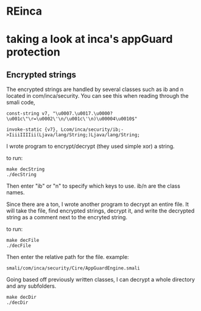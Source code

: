 # REinca
taking a look at inca's appGuard protection
========

## Encrypted strings

The encrypted strings are handled by several classes such as ib and n located in com/inca/security.
You can see this when reading through the smali code,
```
const-string v7, "\u0007.\u0017.\u0000?\u001c\"\r=\u0002\'\n/\u001c\'\n)\u00004\u0010$"

invoke-static {v7}, Lcom/inca/security/ib;->IiiiIIIIii(Ljava/lang/String;)Ljava/lang/String;
```

I wrote program to encrypt/decrypt (they used simple xor) a string.

to run:
```
make decString
./decString
```
Then enter "ib" or "n" to specify which keys to use. ib/n are the class names.

Since there are a ton, I wrote another program to decrypt an entire file. It
will take the file, find encrypted strings, decrypt it, and write the decrypted
string as a comment next to the encryted string.

to run:
```
make decFile
./decFile
```
Then enter the relative path for the file.
example:
```
smali/com/inca/security/Cire/AppGuardEngine.smali
```
Going based off previously written classes, I can decrypt a whole directory and
any subfolders.
```
make decDir
./decDir
```
